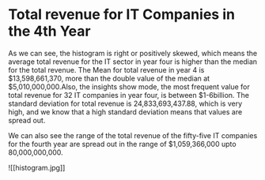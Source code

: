 # Total revenue for IT Companies in the 4th Year
As we can see, the histogram is right or positively skewed, which means the average total revenue for the IT sector in year four is higher than the median for the total revenue. The Mean for total revenue in year 4 is $13,598,661,370, more than the double value of the median at $5,010,000,000.Also, the insights show mode, the most frequent value for total revenue for 32 IT companies in year four, is between $1-6billion. The standard deviation for total revenue is 24,833,693,437.88, which is very high, and we know that a high standard deviation means that values are spread out.

We can also see the range of the total revenue of the fifty-five IT companies for the fourth year are spread out in the range of $1,059,366,000 upto 80,000,000,000.

![[histogram.jpg]]